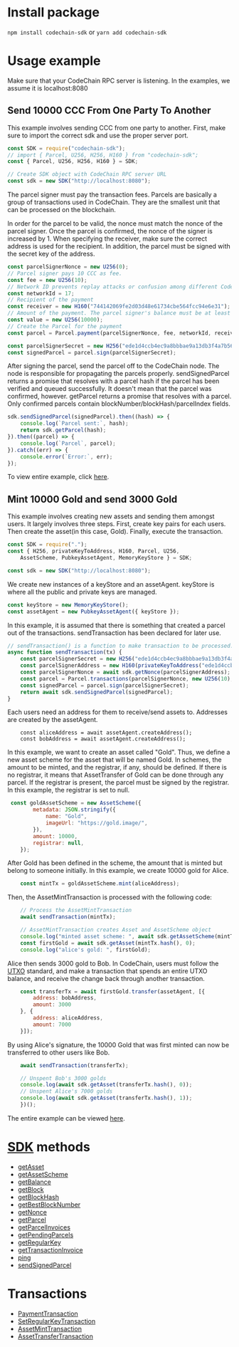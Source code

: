 # Install package

`npm install codechain-sdk` or `yarn add codechain-sdk`

# Usage example
Make sure that your CodeChain RPC server is listening. In the examples, we assume it is localhost:8080

## Send 10000 CCC From One Party To Another
This example involves sending CCC from one party to another. 
First, make sure to import the correct sdk and use the proper server port.
```javascript
const SDK = require("codechain-sdk");
// import { Parcel, U256, H256, H160 } from "codechain-sdk";
const { Parcel, U256, H256, H160 } = SDK;

// Create SDK object with CodeChain RPC server URL
const sdk = new SDK("http://localhost:8080");
```
The parcel signer must pay the transaction fees. Parcels are basically a group of transactions used in CodeChain. They are the smallest unit that can be processed on the blockchain.

In order for the parcel to be valid, the nonce must match the nonce of the parcel signer. Once the parcel is confirmed, the nonce of the signer is increased by 1. When specifying the receiver, make sure the correct address is used for the recipient. In addition, the parcel must be signed with the secret key of the address.
```javascript
const parcelSignerNonce = new U256(0);
// Parcel signer pays 10 CCC as fee.
const fee = new U256(10);
// Network ID prevents replay attacks or confusion among different CodeChain networks.
const networkId = 17;
// Recipient of the payment
const receiver = new H160("744142069fe2d03d48e61734cbe564fcc94e6e31");
// Amount of the payment. The parcel signer's balance must be at least 10010.
const value = new U256(10000);
// Create the Parcel for the payment
const parcel = Parcel.payment(parcelSignerNonce, fee, networkId, receiver, value);

const parcelSignerSecret = new H256("ede1d4ccb4ec9a8bbbae9a13db3f4a7b56ea04189be86ac3a6a439d9a0a1addd");
const signedParcel = parcel.sign(parcelSignerSecret);
```
After signing the parcel, send the parcel off to the CodeChain node. The node is responsible for propagating the parcels properly. sendSignedParcel returns a promise that resolves with a parcel hash if the parcel has been verified and queued successfully. It doesn't mean that the parcel was confirmed, however. getParcel returns a promise that resolves with a parcel. Only confirmed parcels contain blockNumber/blockHash/parcelIndex fields. 
```javascript
sdk.sendSignedParcel(signedParcel).then((hash) => {
    console.log(`Parcel sent:`, hash);
    return sdk.getParcel(hash);
}).then((parcel) => {
    console.log(`Parcel`, parcel);
}).catch((err) => {
    console.error(`Error:`, err);
});

```
To view entire example, click [here](https://gist.github.com/ScarletBlue/143e667269b4f2cb596e75ee948ce686.js).

## Mint 10000 Gold and send 3000 Gold

This example involves creating new assets and sending them amongst users. It largely involves three steps. First, create key pairs for each users. Then create the asset(in this case, Gold). Finally, execute the transaction.

```javascript
const SDK = require(".");
const { H256, privateKeyToAddress, H160, Parcel, U256,
    AssetScheme, PubkeyAssetAgent, MemoryKeyStore } = SDK;

const sdk = new SDK("http://localhost:8080");
```
We create new instances of a keyStore and an assetAgent. keyStore is where all the public and private keys are managed. 
```javascript
const keyStore = new MemoryKeyStore();
const assetAgent = new PubkeyAssetAgent({ keyStore });
```
In this example, it is assumed that there is something that created a parcel out of the transactions. sendTransaction has been declared for later use.

```javascript
// sendTransaction() is a function to make transaction to be processed.
async function sendTransaction(tx) {
    const parcelSignerSecret = new H256("ede1d4ccb4ec9a8bbbae9a13db3f4a7b56ea04189be86ac3a6a439d9a0a1addd");
    const parcelSignerAddress = new H160(privateKeyToAddress("ede1d4ccb4ec9a8bbbae9a13db3f4a7b56ea04189be86ac3a6a439d9a0a1addd"));
    const parcelSignerNonce = await sdk.getNonce(parcelSignerAddress);
    const parcel = Parcel.transactions(parcelSignerNonce, new U256(10), 17, tx);
    const signedParcel = parcel.sign(parcelSignerSecret);
    return await sdk.sendSignedParcel(signedParcel);
}
```
Each users need an address for them to receive/send assets to. Addresses are created by the assetAgent.
```
    const aliceAddress = await assetAgent.createAddress();
    const bobAddress = await assetAgent.createAddress();
```
In this example, we want to create an asset called "Gold". Thus, we define a new asset scheme for the asset that will be named Gold. In schemes, the amount to be minted, and the registrar, if any, should be defined. If there is no registrar, it means that AssetTransfer of Gold can be done through any parcel. If the registrar is present, the parcel must be signed by the registrar. In this example, the registrar is set to null.

```javascript
 const goldAssetScheme = new AssetScheme({
        metadata: JSON.stringify({
            name: "Gold",
            imageUrl: "https://gold.image/",
        }),
        amount: 10000,
        registrar: null,
    });
```
After Gold has been defined in the scheme, the amount that is minted but belong to someone initially. In this example, we create 10000 gold for Alice.
```javascript
    const mintTx = goldAssetScheme.mint(aliceAddress);
```
Then, the AssetMintTransaction is processed with the following code:
```javascript
    // Process the AssetMintTransaction
    await sendTransaction(mintTx);

    // AssetMintTransaction creates Asset and AssetScheme object
    console.log("minted asset scheme: ", await sdk.getAssetScheme(mintTx.hash()));
    const firstGold = await sdk.getAsset(mintTx.hash(), 0);
    console.log("alice's gold: ", firstGold);
```
Alice then sends 3000 gold to Bob. In CodeChain, users must follow the [UTXO](https://codechain.readthedocs.io/en/latest/what-is-codechain.html#what-is-utxo) standard, and make a transaction that spends an entire UTXO balance, and receive the change back through another transaction.
```javascript
    const transferTx = await firstGold.transfer(assetAgent, [{
        address: bobAddress,
        amount: 3000
    }, {
        address: aliceAddress,
        amount: 7000
    }]);
```
By using Alice's signature, the 10000 Gold that was first minted can now be transferred to other users like Bob.
```javascript
    await sendTransaction(transferTx);

    // Unspent Bob's 3000 golds
    console.log(await sdk.getAsset(transferTx.hash(), 0));
    // Unspent Alice's 7000 golds
    console.log(await sdk.getAsset(transferTx.hash(), 1));
    })();

```
The entire example can be viewed [here](https://gist.github.com/ScarletBlue/c2ce044b4a0fb38766b4e05cc7b4dcc6.js).

# [SDK](classes/sdk.html) methods
 * [getAsset](classes/sdk.html#getasset)
 * [getAssetScheme](classes/sdk.html#getassetscheme)
 * [getBalance](classes/sdk.html#getbalance)
 * [getBlock](classes/sdk.html#getblock)
 * [getBlockHash](classes/sdk.html#getblockhash)
 * [getBestBlockNumber](classes/sdk.html#getbestblocknumber)
 * [getNonce](classes/sdk.html#getnonce)
 * [getParcel](classes/sdk.html#getparcel)
 * [getParcelInvoices](classes/sdk.html#getparcelinvoices)
 * [getPendingParcels](classes/sdk.html#getpendingparcels)
 * [getRegularKey](classes/sdk.html#getregularkey)
 * [getTransactionInvoice](classes/sdk.html#gettransactioninvoice)
 * [ping](classes/sdk.html#ping)
 * [sendSignedParcel](classes/sdk.html#sendsignedparcel)

# Transactions
 * [PaymentTransaction](classes/paymenttransaction.html)
 * [SetRegularKeyTransaction](classes/setregularkeytransaction.html)
 * [AssetMintTransaction](classes/assetminttransaction.html)
 * [AssetTransferTransaction](classes/assettransfertransaction.html)
